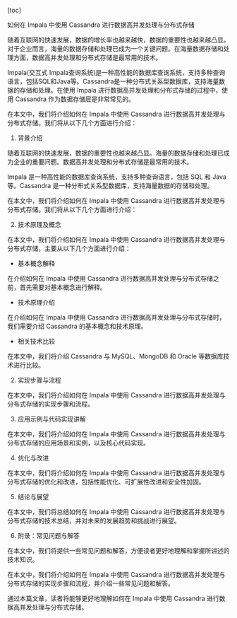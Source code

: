 
[toc]                    
                
                
如何在 Impala 中使用 Cassandra 进行数据高并发处理与分布式存储

随着互联网的快速发展，数据的增长率也越来越快，数据的重要性也越来越凸显。对于企业而言，海量的数据存储和处理已成为一个关键问题。在海量数据存储和处理方面，数据高并发处理和分布式存储是最常用的技术。

Impala(交互式 Impala查询系统)是一种高性能的数据库查询系统，支持多种查询语言，包括SQL和Java等。Cassandra是一种分布式关系型数据库，支持海量数据的存储和处理。在使用 Impala 进行数据高并发处理和分布式存储的过程中，使用 Cassandra 作为数据存储层是非常常见的。

在本文中，我们将介绍如何在 Impala 中使用 Cassandra 进行数据高并发处理与分布式存储。我们将从以下几个方面进行介绍：

1. 背景介绍

随着互联网的快速发展，数据的重要性也越来越凸显。海量的数据存储和处理已成为企业的重要问题。数据高并发处理和分布式存储是最常用的技术。

Impala 是一种高性能的数据库查询系统，支持多种查询语言，包括 SQL 和 Java 等。Cassandra 是一种分布式关系型数据库，支持海量数据的存储和处理。

在本文中，我们将介绍如何在 Impala 中使用 Cassandra 进行数据高并发处理与分布式存储。我们将从以下几个方面进行介绍：

2. 技术原理及概念

在本文中，我们将介绍如何在 Impala 中使用 Cassandra 进行数据高并发处理与分布式存储，主要从以下几个方面进行介绍：

- 基本概念解释

在介绍如何在 Impala 中使用 Cassandra 进行数据高并发处理与分布式存储之前，首先需要对基本概念进行解释。

- 技术原理介绍

在介绍如何在 Impala 中使用 Cassandra 进行数据高并发处理与分布式存储时，我们需要介绍 Cassandra 的基本概念和技术原理。

- 相关技术比较

在本文中，我们将介绍 Cassandra 与 MySQL、MongoDB 和 Oracle 等数据库技术进行比较。

2. 实现步骤与流程

在本文中，我们将介绍如何在 Impala 中使用 Cassandra 进行数据高并发处理与分布式存储的实现步骤和流程。

3. 应用示例与代码实现讲解

在本文中，我们将介绍如何在 Impala 中使用 Cassandra 进行数据高并发处理与分布式存储的应用场景和实例，以及核心代码实现。

4. 优化与改进

在本文中，我们将介绍如何在 Impala 中使用 Cassandra 进行数据高并发处理与分布式存储的优化和改进，包括性能优化、可扩展性改进和安全性加固。

5. 结论与展望

在本文中，我们将总结如何在 Impala 中使用 Cassandra 进行数据高并发处理与分布式存储的技术总结，并对未来的发展趋势和挑战进行展望。

6. 附录：常见问题与解答

在本文中，我们将提供一些常见问题和解答，方便读者更好地理解和掌握所讲述的技术知识。

在本文中，我们将介绍如何在 Impala 中使用 Cassandra 进行数据高并发处理与分布式存储的实现步骤和流程，并介绍一些常见问题和解答。

通过本篇文章，读者将能够更好地理解如何在 Impala 中使用 Cassandra 进行数据高并发处理与分布式存储。

